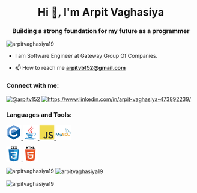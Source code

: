 <h1 align="center">Hi 👋, I'm Arpit Vaghasiya</h1>
<h3 align="center">Building a strong foundation for my future as a programmer</h3>

<p align="left"> <img src="https://komarev.com/ghpvc/?username=arpitvaghasiya19&label=Profile%20views&color=0e75b6&style=flat" alt="arpitvaghasiya19" /> </p>

- I am Software Engineer at Gateway Group Of Companies.

- 📫 How to reach me **arpitvb152@gmail.com**

<h3 align="left">Connect with me:</h3>
<p align="left">
<a href="https://twitter.com/@arpitv152" target="blank"><img align="center" src="https://raw.githubusercontent.com/rahuldkjain/github-profile-readme-generator/master/src/images/icons/Social/twitter.svg" alt="@arpitv152" height="30" width="40" /></a>
<a href="https://linkedin.com/in/https://www.linkedin.com/in/arpit-vaghasiya-473892239/" target="blank"><img align="center" src="https://raw.githubusercontent.com/rahuldkjain/github-profile-readme-generator/master/src/images/icons/Social/linked-in-alt.svg" alt="https://www.linkedin.com/in/arpit-vaghasiya-473892239/" height="30" width="40" /></a>
</p>

<h3 align="left">Languages and Tools:</h3>
<p align="left"> <a href="https://www.cprogramming.com/" target="_blank" rel="noreferrer"> <img src="https://raw.githubusercontent.com/devicons/devicon/master/icons/c/c-original.svg" alt="c" width="40" height="40"/> </a> <a href="https://www.java.com" target="_blank" rel="noreferrer"> <img src="https://raw.githubusercontent.com/devicons/devicon/master/icons/java/java-original.svg" alt="java" width="40" height="40"/> </a> <a href="https://developer.mozilla.org/en-US/docs/Web/JavaScript" target="_blank" rel="noreferrer"> <img src="https://raw.githubusercontent.com/devicons/devicon/master/icons/javascript/javascript-original.svg" alt="javascript" width="40" height="40"/> </a> <a href="https://www.mysql.com/" target="_blank" rel="noreferrer"> <img src="https://raw.githubusercontent.com/devicons/devicon/master/icons/mysql/mysql-original-wordmark.svg" alt="mysql" width="40" height="40"/> </a> </p><a href="https://www.w3schools.com/css/" target="_blank" rel="noreferrer"> <img src="https://raw.githubusercontent.com/devicons/devicon/master/icons/css3/css3-original-wordmark.svg" alt="css3" width="40" height="40"/> </a> <a href="https://www.w3.org/html/" target="_blank" rel="noreferrer"> <img src="https://raw.githubusercontent.com/devicons/devicon/master/icons/html5/html5-original-wordmark.svg" alt="html5" width="40" height="40"/> </a> 

<p><img align="left" src="https://github-readme-stats.vercel.app/api/top-langs?username=arpitvaghasiya19&show_icons=true&locale=en&layout=compact" alt="arpitvaghasiya19" /></p>

<p>&nbsp;<img align="center" src="https://github-readme-stats.vercel.app/api?username=arpitvaghasiya19&show_icons=true&locale=en" alt="arpitvaghasiya19" /></p>

<p><img align="center" src="https://github-readme-streak-stats.herokuapp.com/?user=arpitvaghasiya19&" alt="arpitvaghasiya19" /></p>
